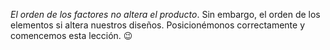 _El orden de los factores no altera el producto_. Sin embargo, el orden de los elementos si altera nuestros diseños. Posicionémonos correctamente y comencemos esta lección. :wink: